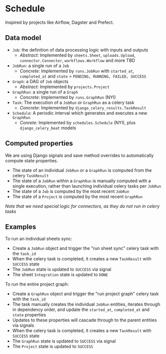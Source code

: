 # Schedule

Inspired by projects like Airflow, Dagster and Prefect.

## Data model

- `Job`: the definition of data processing logic with inputs and outputs
  - *Abstract*: Implemented by `sheets.Sheet`, `uploads.Upload`, `connector.Connector`, `workflows.Workflow` and more TBD
- `JobRun`: a single run of a `Job`
  - *Concrete*: Implemented by `runs.JobRun` with `started_at`, `completed_at` and `state` = `PENDING, RUNNING, FAILED, SUCCESS`
- `Graph`: a DAG of `Job` objects
  - *Abstract*: Implemented by `projects.Project`
- `GraphRun`: a single run of a `Graph`
  - *Concrete*: Implemented by `runs.GraphRun` (NYI)
- `Task`: The execution of a `JobRun` or `GraphRun` as a celery task
  - *Concrete*: Implemented by `django_celery_results.TaskResult`
- `Schedule`: A periodic interval which generates and executes a new `GraphRun`
  - *Conrete*: Implemented by `schedules.Schedule` (NYI), plus `django_celery_beat` models

## Computed properties

We are using Django signals and save method overrides to automatically compute state properties.

- The state of an individual `JobRun` or a `GraphRun` is computed from the celery `TaskResult`
- The state of a `JobRun` within a `GraphRun` is manually computed with a single execution, rather than launching individual celery tasks per `JobRun`
- The state of a `Job` is computed by the most recent `JobRun`
- The state of a `Project` is computed by the most recent `GraphRun`

*Note that we need special logic for connectors, as they do not run in celery tasks*

## Examples

To run an individual sheets sync:
- Create a `JobRun` object and trigger the "run sheet sync" celery task with the `task_id`
- When the celery task is completed, it creates a new `TaskResult` with `SUCCESS` state
- The `JobRun` state is updated to `SUCCESS` via signal
- The sheet `Integration` state is updated to `DONE`

To run the entire project graph:
- Create a `GraphRun` object and trigger the "run project graph" celery task with the `task_id`
- The task manually creates the individual `JobRun` entities, iterates through in dependency order, and update the `started_at`, `completed_at` and `state` properties
- Updates to these properties will cascade through to the parent entities via signals
- When the celery task is completed, it creates a new `TaskResult` with `SUCCESS` state
- The `GraphRun` state is updated to `SUCCESS` via signal
- The `Project` state is updated to `SUCCESS`